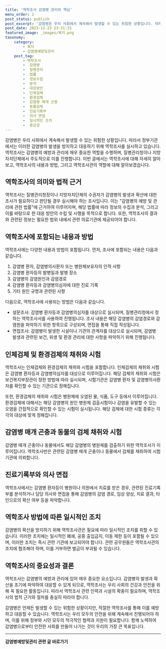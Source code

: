 ```yaml
---
title: '역학조사 감염병 관리의 핵심'
menu_order: 1
post_status: publish
post_excerpt: '감염병은 우리 사회에서 계속해서 발생할 수 있는 위험한 상황입니다. 따라서 정부기관에서는 이러한 감염병의 발생을 방지하고 대응하기 위해 역학조사를 실시하고 있습니다. 역학조사는 감염병의 예방과 관리에 매우 중요한 역할을 수행하며, 질병관리청이나 지방자치단체에서 주도적으로 이를 진행합니다. 이번 글에서는 역학조사에 대해 자세히 알아보고, 역학조사의 내용과 방법, 그리고 역학조사관의 역할에 대해 알아보겠습니다.'
post_date: 2023-12-23 23:31:15
featured_image: _images/복지.png
taxonomy:
    category:
        - 복지
        - 감염병예방및관리
    post_tag:
        - 역학조사
        -  감염병
        -  질병관리
        -  법률
        -  정보수집
        -  분석
        -  대응방안
        -  인체검체
        -  환경검체
        -  감염병 매개 곤충
        -  동물검체
        -  진료기록부
        -  의사 면접
        -  일시적인 조치
        -  중요성
---
```



감염병은 우리 사회에서 계속해서 발생할 수 있는 위험한 상황입니다. 따라서 정부기관에서는 이러한 감염병의 발생을 방지하고 대응하기 위해 역학조사를 실시하고 있습니다. 역학조사는 감염병의 예방과 관리에 매우 중요한 역할을 수행하며, 질병관리청이나 지방자치단체에서 주도적으로 이를 진행합니다. 이번 글에서는 역학조사에 대해 자세히 알아보고, 역학조사의 내용과 방법, 그리고 역학조사관의 역할에 대해 알아보겠습니다.

## 역학조사의 의미와 법적 근거

역학조사는 질병관리청장이나 지방자치단체의 수권자가 감염병의 발생과 확산에 대한 조사가 필요하다고 판단될 경우 실시해야 하는 조사입니다. 이는 "감염병의 예방 및 관리에 관한 법률"에 근거하여 이루어지며, 해당 법률에 따라 정보의 수집과 분석, 그리고 이를 바탕으로 한 대응 방안의 수립 및 시행을 목적으로 합니다. 또한, 역학조사의 결과와 관련된 정보는 필요한 범위 내에서 관련 의료기관에 제공되어야 합니다.

## 역학조사에 포함되는 내용과 방법

역학조사에는 다양한 내용과 방법이 포함됩니다. 먼저, 조사에 포함되는 내용은 다음과 같습니다.

1. 감염병 환자, 감염병의사환자 또는 병원체보유자의 인적 사항
2. 감염병 환자등의 발병일과 발병 장소
3. 감염병의 감염원인과 감염경로
4. 감염병 환자등과 감염병의심자에 대한 진료 기록
5. 기타 원인 규명과 관련된 사항

다음으로, 역학조사에 사용되는 방법은 다음과 같습니다.

- 설문조사: 감염병 환자등과 감염병의심자를 대상으로 실시되며, 질병관리청에서 정하는 역학조사서를 사용하여 진행됩니다. 조사 내용은 해당 감염병의 감염경로와 감염원을 파악하기 위한 항목으로 구성되며, 면접을 통해 직접 작성됩니다.
- 면접조사: 감염병이 발생한 시설이나 기관의 관계자를 대상으로 실시되며, 감염병 발생과 관련된 보건, 위생 및 환경 관리에 대한 사항을 파악하기 위해 진행됩니다.

## 인체검체 및 환경검체의 채취와 시험

역학조사는 인체검체와 환경검체의 채취와 시험을 포함합니다. 인체검체의 채취와 시험은 감염병 환자등과 감염병의심자를 대상으로 이루어집니다. 해당 검체의 채취와 시험은 보건복지부장관이 정한 방법에 따라 실시되며, 시험기관은 감염병 환자 및 감염병의사환자를 확인할 수 있는 기관으로 정해집니다.

또한, 환경검체의 채취와 시험은 병원체에 오염된 물, 식품, 도구 등에서 이루어집니다. 환경검체에 대해서는 해당 감염병의 원인 병원체 검출시험이나 감염을 유발할 수 있는 오염을 간접적으로 확인할 수 있는 시험이 실시됩니다. 해당 검체에 대한 시험 종류는 각각의 대상에 맞게 정해집니다.

## 감염병 매개 곤충과 동물의 검체 채취와 시험

감염병 매개 곤충이나 동물에서도 해당 감염병의 병원체를 검출하기 위한 역학조사가 이루어집니다. 역학조사반은 관련된 감염병 매개 곤충이나 동물에서 검체를 채취하여 시험기관에 의뢰합니다.

## 진료기록부와 의사 면접

역학조사에서는 감염병 환자등이 병원이나 의원에서 치료를 받은 경우, 관련된 진료기록부를 분석하거나 담당 의사와 면접을 통해 감염병의 감염 경로, 임상 양상, 치료 결과, 타인으로의 확산 여부 등을 파악합니다.

## 역학조사 방법에 따른 일시적인 조치

감염병의 확산을 방지하기 위해 역학조사관은 필요에 따라 일시적인 조치를 취할 수 있습니다. 이러한 조치에는 일시적인 폐쇄, 공중 출입금지, 이동 제한 등이 포함될 수 있으며, 이러한 조치는 즉시 관련 기관에 보고되어야 합니다. 관련 공무원들은 역학조사관의 조치에 협조해야 하며, 이를 거부하면 벌금이 부과될 수 있습니다.

## 역학조사의 중요성과 결론

역학조사는 감염병의 예방과 관리에 있어 매우 중요한 요소입니다. 감염병의 발생과 확산을 조기에 파악하여 대응할 수 있게 되므로, 역학조사는 우리 사회의 건강과 안전을 위해 꼭 필요한 활동입니다. 따라서 역학조사 관련 인력과 시설의 확충이 필요하며, 역학조사의 법적 근거와 절차를 충실히 따라야 합니다.

감염병은 언제든 발생할 수 있는 위험한 상황이지만, 적절한 역학조사를 통해 이를 예방하고 대응할 수 있습니다. 역학조사는 우리 모두의 안전을 위해 계속해서 진행되어야 하며, 이를 위해 정부와 시민 모두의 적극적인 협력과 지원이 필요합니다. 함께 노력하여 감염병으로부터 안전한 사회를 만들어 나가는 것이 우리의 가장 큰 목표입니다.
<!-- wp:separator -->
<hr class="wp-block-separator has-alpha-channel-opacity"/>
<!-- /wp:separator -->

<!-- wp:group {"backgroundColor":"base","layout":{"type":"constrained"}} -->
<div class="wp-block-group has-base-background-color has-background"><!-- wp:paragraph {"align":"center","fontSize":"medium"} -->
<p class="has-text-align-center has-large-font-size"><strong>감염병예방및관리 관련 글 바로가기</strong></p>
<!-- /wp:paragraph -->


<!-- wp:latest-posts
{"categories":[{"id":14664,"count":19,"description":"","link":"https://uknowlaw.com/category/%ea%b0%90%ec%97%bc%eb%b3%91%ec%98%88%eb%b0%a9%eb%b0%8f%ea%b4%80%eb%a6%ac/","name":"감염병예방및관리","slug":"감염병예방및관리","taxonomy":"category","parent":0,"meta":[],"_links":{"self":[{"href":"https://uknowlaw.com/wp-json/wp/v2/categories/14664"}],"collection":[{"href":"https://uknowlaw.com/wp-json/wp/v2/categories"}],"about":[{"href":"https://uknowlaw.com/wp-json/wp/v2/taxonomies/category"}],"wp:post_type":[{"href":"https://uknowlaw.com/wp-json/wp/v2/posts?categories=14664"}],"curies":[{"name":"wp","href":"https://api.w.org/{rel}","templated":true}]}}],"postsToShow":100,"excerptLength":28,"postLayout":"grid","columns":2,"featuredImageAlign":"left","featuredImageSizeSlug":"large","fontSize":"small"} /--></div>
<!-- /wp:group -->